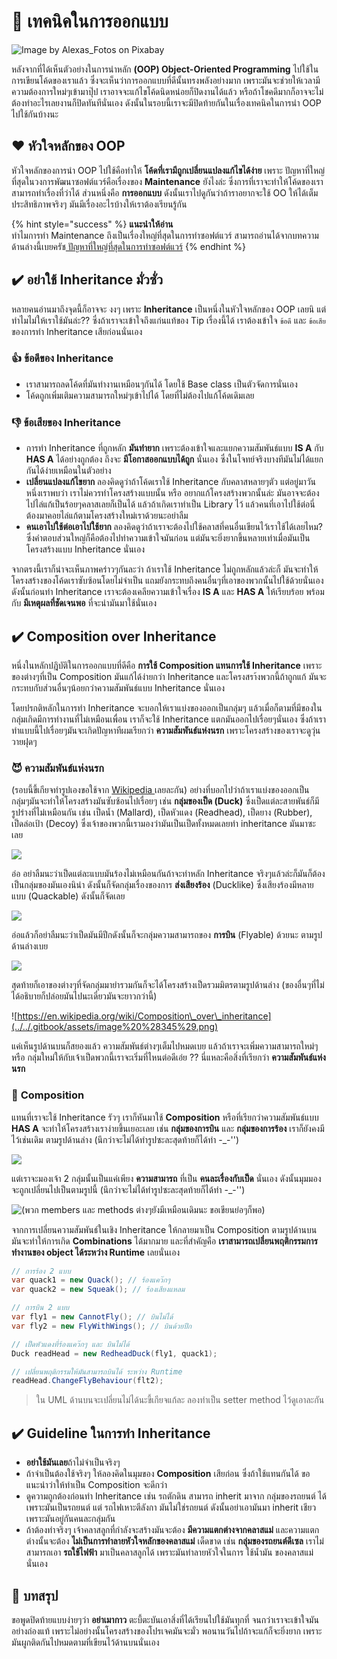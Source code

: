 # 🥰 เทคนิคในการออกแบบ

![Image by Alexas\_Fotos on Pixabay](../../.gitbook/assets/image%20%28254%29.png)

หลังจากที่ได้เห็นตัวอย่างในการนำหลัก **\(OOP\) Object-Oriented Programming** ไปใช้ในการเขียนโค้ดของเราแล้ว ซึ่งจะเห็นว่าการออกแบบที่ดีนั้นทรงพลังอย่างมาก เพราะมันจะช่วยให้เวลามีความต้องการใหม่ๆเข้ามาปุ๊ป เราอาจจะแก้ไขโค้ดนิดหน่อยก็ปิดงานได้แล้ว หรือถ้าโชคดีมากก็อาจจะไม่ต้องทำอะไรเลยงานก็ปิดทันทีนั่นเอง ดังนั้นในรอบนี้เราจะมีปิดท้ายกันในเรื่องเทคนิคในการนำ OOP ไปใช้กันบ้างนะ

## ❤️ หัวใจหลักของ OOP

หัวใจหลักของการนำ OOP ไปใช้คือทำให้ **โค้ดที่เรามีถูกเปลี่ยนแปลงแก้ไขได้ง่าย** เพราะ ปัญหาที่ใหญ่ที่สุดในวงการพัฒนาซอฟต์แวร์คือเรื่องของ **Maintenance** ยังไงล่ะ ซึ่งการที่เราจะทำให้โค้ดของเราสามารถทำเรื่องที่ว่าได้ ส่วนหนึ่งคือ **การออกแบบ** ดังนั้นเราไปดูกันว่าถ้าราอยากจะใช้ OO ให้ได้เต็มประสิทธิภาพจริงๆ มันมีเรื่องอะไรบ้างให้เราต้องเรียนรู้กัน

{% hint style="success" %}
**แนะนำให้อ่าน**  
ทำไมการทำ Maintenance ถึงเป็นเรื่องใหญ่ที่สุดในการทำซอฟต์แวร์ สามารถอ่านได้จากบทความด้านล่างนี้เบยครัช[ ปัญหาที่ใหญ่ที่สุดในการทำซอฟต์แวร์](https://saladpuk.gitbook.io/learn/v/tips/why-software-fail)
{% endhint %}

## ✔️ อย่าใช้ Inheritance มั่วซั่ว

หลายคนอ่านมาถึงจุดนี้ก็อาจจะ งงๆ เพราะ **Inheritance** เป็นหนึ่งในหัวใจหลักของ OOP เลยนิ แต่ทำไมไม่ให้เราใช้มันล่ะ?? ซึ่งถ้าเราจะเข้าใจถึงแก่นแท้ของ Tip เรื่องนี้ได้ เราต้องเข้าใจ `ข้อดี` และ `ข้อเสีย` ของการทำ Inheritance เสียก่อนนั่นเอง

### 👍 ข้อดีของ Inheritance

* เราสามารถลดโค้ดที่มันทำงานเหมือนๆกันได้ โดยใช้ Base class เป็นตัวจัดการนั่นเอง
* โค้ดถูกเพิ่มเติมความสามารถใหม่ๆเข้าไปได้ โดยที่ไม่ต้องไปแก้โค้ดเดิมเลย

### 👎 ข้อเสียของ Inheritance

* การทำ Inheritance ที่ถูกหลัก **มันทำยาก** เพราะต้องเข้าใจและแยกความสัมพันธ์แบบ **IS A** กับ **HAS A** ได้อย่างถูกต้อง ถึงจะ **มีโอกาสออกแบบได้ถูก** นั่นเอง ซึ่งในโจทย์จริงบางทีมันไม่ได้แยกกันได้ง่ายเหมือนในตัวอย่าง
* **เปลี่ยนแปลงแก้ไขยาก** ลองคิดดูว่าถ้าโค้ดเราใช้ Inheritance กับคลาสหลายๆตัว แต่อยู่มาวันหนึ่งเราพบว่า เราไม่ควรทำโครงสร้างแบบนั้น หรือ อยากแก้โครงสร้างพวกนั้นล่ะ มันอาจจะต้องไปไล่แก้เป็นร้อยๆคลาสเลยก็เป็นได้ แล้วถ้าเกิดเราทำเป็น Library ไว้ แล้วคนที่เอาไปใช้ต่อนี่ต้องมาคอยไล่แก้ตามโครงสร้างใหม่เราด้วยนะอย่าลืม
* **คนเอาไปใช้ต่อเอาไปใช้ยาก** ลองคิดดูว่าถ้าเราจะต้องไปใช้คลาสที่คนอื่นเขียนไว้เราใช้ได้เลยไหม? ซึ่งคำตอบส่วนใหญ่ก็คือต้องไปทำความเข้าใจมันก่อน แต่มันจะยิ่งยากขึ้นหลายเท่าเมื่อมันเป็นโครงสร้างแบบ Inheritance นั่นเอง

จากตรงนี้เราก็น่าจะเห็นภาพคร่าวๆกันละว่า ถ้าเราใช้ Inheritance ไม่ถูกหลักแล้วล่ะก็ มันจะทำให้โครงสร้างของโค้ดเราซับซ้อนโดยไม่จำเป็น แถมยังกระทบถึงคนอื่นๆที่เอาของพวกนั้นไปใช้ด้วยนั่นเอง ดังนั้นก่อนทำ Inheritance เราจะต้องเคลียความเข้าใจเรื่อง **IS A** และ **HAS A** ให้เรียบร้อย พร้อมกับ **มีเหตุผลที่ชัดเจนพอ** ที่จะนำมันมาใช้นั่นเอง

## ✔️ Composition over Inheritance

หนึ่งในหลักปฎิบัติในการออกแบบที่ดีคือ **การใช้ Composition แทนการใช้ Inheritance** เพราะของต่างๆที่เป็น Composition มันแก้ได้ง่ายกว่า Inheritance และโครงสรา้งพวกนี้ถ้าถูกแก้ มันจะกระทบกับส่วนอื่นๆน้อยกว่าความสัมพันธ์แบบ Inheritance นั่นเอง

โดยปรกติหลักในการทำ Inheritance จะบอกให้เราแบ่งของออกเป็นกลุ่มๆ แล้วเมื่อก็ตามที่มีของในกลุ่มเกิดมีการทำงานที่ไม่เหมือนเพื่อน เราก็จะใช้ Inheritance แตกมันออกไปเรื่อยๆนั่นเอง ซึ่งถ้าเราทำแบบนี้ไปเรื่อยๆมันจะเกิดปัญหาทีผมเรียกว่า **ความสัมพันธ์แห่งนรก** เพราะโครงสร้างของเราจะดูวุ่นวายฝุดๆ

### 😈 ความสัมพันธ์แห่งนรก

\(รอบนี้ขี้เกียจทำรูปเองขอใช้จาก [Wikipedia ](https://en.wikipedia.org/wiki/Composition_over_inheritance)เลยละกัน\) อย่างที่บอกไปว่าถ้าเราแบ่งของออกเป็นกลุ่มๆมันจะทำให้โครงสร้างมันซับซ้อนไปเรื่อยๆ เช่น **กลุ่มของเป็ด \(Duck\)** ซึ่งเป็ดแต่ละสายพันธ์ก็มีรูปร่างที่ไม่เหมือนกัน เช่น เป็ดน้ำ \(Mallard\), เป็ดหัวแดง \(Readhead\), เป็ดยาง \(Rubber\), เป็ดล่อเป้า \(Decoy\) ซึ่งเจ้าของพวกนี้เรามองว่ามันเป็นเป็ดทั้งหมดเลยทำ inheritance มันมาซะเลย

![](../../.gitbook/assets/image%20%2842%29.png)

อ่อ อย่าลืมนะว่าเป็ดแต่ละแบบมันร้องไม่เหมือนกันถ้าจะทำหลัก Inheritance จริงๆแล้วล่ะก็มันก็ต้องเป็นกลุ่มของมันเองนิน่า ดังนั้นก็จัดกลุ่มเรื่องของการ **ส่งเสียงร้อง** \(Ducklike\) ซึ่งเสียงร้องมีหลายแบบ \(Quackable\) ดังนั้นก็จัดเลย 

![](../../.gitbook/assets/image%20%28635%29.png)

อ่อแล้วก็อย่าลืมนะว่าเป็ดมันมีปีกดังนั้นก็จะกลุ่มความสามารถของ **การบิน** \(Flyable\) ด้วยนะ ตามรูปด้านล่างเบย

![](../../.gitbook/assets/image%20%28431%29.png)

สุดท้ายก็เอาของต่างๆที่จัดกลุ่มมายำรวมกันก็จะได้โครงสร้างเป็ดรวมมิตรตามรูปด้านล่าง \(ของอื่นๆที่ไม่ได้อธิบายก็ปล่อยมันไปนะเดี๋ยวมันจะยาวกว่านี้\)

![https://en.wikipedia.org/wiki/Composition\_over\_inheritance](../../.gitbook/assets/image%20%28345%29.png)

แค่เห็นรูปด้านบนก็สยองแล้ว ความสัมพันธ์ต่างๆเต็มไปหมดเบย แล้วถ้าเราจะเพิ่มความสามารถใหม่ๆ หรือ กลุ่มใหม่ให้กับเจ้าเป็ดพวกนี้เราจะเริ่มที่ไหนต่อดีเอ่ย ?? นี่แหละคือสิ่งที่เรียกว่า **ความสัมพันธ์แห่งนรก**

### 🎎 **Composition**

แทนที่เราจะใช้ Inheritance รัวๆ เราก็หันมาใช้ **Composition** หรือที่เรียกว่าความสัมพันธ์แบบ **HAS A** จะทำให้โครงสร้างเราง่ายขึ้นเยอะเลย เช่น **กลุ่มของการบิน** และ **กลุ่มของการร้อง** เราก็ยังคงมีไว้เช่นเดิม ตามรูปด้านล่าง  \(นึกว่าจะไม่ได้ทำรูปซะละสุดท้ายก็ได้ทำ -\_-''\)

![](../../.gitbook/assets/image%20%28595%29.png)

แต่เราจะมองเจ้า 2 กลุ่มนั้นเป็นแค่เพียง **ความสามารถ** ที่เป็น **คนละเรื่องกับเป็ด** นั่นเอง ดังนั้นมุมมองจะถูกเปลี่ยนไปเป็นตามรูปนี้ \(นึกว่าจะไม่ได้ทำรูปซะละสุดท้ายก็ได้ทำ -\_-''\)

![\(&#xE1E;&#xE27;&#xE01; members &#xE41;&#xE25;&#xE30; methods &#xE15;&#xE48;&#xE32;&#xE07;&#xE46;&#xE22;&#xE31;&#xE07;&#xE21;&#xE35;&#xE40;&#xE2B;&#xE21;&#xE37;&#xE2D;&#xE19;&#xE40;&#xE14;&#xE34;&#xE21;&#xE19;&#xE30; &#xE02;&#xE2D;&#xE40;&#xE02;&#xE35;&#xE22;&#xE19;&#xE22;&#xE48;&#xE2D;&#xE46;&#xE01;&#xE47;&#xE1E;&#xE2D;\)](../../.gitbook/assets/image%20%28696%29.png)

จากการเปลี่ยนความสัมพันธ์ในเชิง Inheritance ให้กลายมาเป็น Composition ตามรูปด้านบน มันจะทำให้การเกิด **Combinations** ได้มากมาย และที่สำคัญคือ **เราสามารถเปลี่ยนพฤติกรรมการทำงานของ object ได้ระหว่าง Runtime** เลยนั่นเอง

```csharp
// การร้อง 2 แบบ
var quack1 = new Quack(); // ร้องแคว๊กๆ
var quack2 = new Squeak(); // ร้องเสียงแหลม

// การบิน 2 แบบ
var fly1 = new CannotFly(); // บินไม่ได้
var fly2 = new FlyWithWings(); // บินด้วยปีก

// เป็ดหัวแดงที่ร้องแคว๊กๆ และ บินไม่ได้
Duck readHead = new RedheadDuck(fly1, quack1);

// เปลี่ยนพฤติกรรมให้มันสามารถบินได้ ระหว่าง Runtime
readHead.ChangeFlyBehaviour(flt2);
```

> ใน UML ด้านบนจะเปลี่ยนไม่ได้นะขี้เกียจแก้ละ ลองทำเป็น setter method ไว้ดูเอาละกัน

## ✔️ Guideline ในการทำ Inheritance

* **อย่าใช้มันเลย**ถ้าไม่จำเป็นจริงๆ 
* ถ้าจำเป็นต้องใช้จริงๆ ให้ลองคิดในมุมของ **Composition** เสียก่อน ซึ่งถ้าใช้แทนกันได้ ขอแนะนำว่าให้ทำเป็น Composition จะดีกว่า
* ดูความถูกต้องก่อนทำ Inheritance เช่น รถตักดิน สามารถ inherit มาจาก กลุ่มของรถยนต์ ได้ เพราะมันเป็นรถยนต์ แต่ รถไฟเหาะตีลังกา มันไม่ใช่รถยนต์ ดังนั้นอย่าเอามันมา inherit เชียว เพราะมันอยู่กันคนละกลุ่มกัน
* ถ้าต้องทำจริงๆ เจ้าคลาสลูกที่กำลังจะสร้างมันจะต้อง **มีความแตกต่างจากคลาสแม่** และความแตกต่างนั้นจะต้อง **ไม่เป็นการทำลายหัวใจหลักของคลาสแม่** เด็ดขาด เช่น **กลุ่มของรถยนต์ดีเซล** เราไม่สามารถเอา **รถใช้ไฟฟ้า** มาเป็นคลาสลูกได้ เพราะมันทำลายหัวใจในการ ใช้น้ำมัน ของคลาสแม่นั่นเอง

## 🎯 บทสรุป

ขอพูดปิดท้ายแบบง่ายๆว่า **อย่าเมากาว** ตะบี้ตะบันเอาสิ่งที่ได้เรียนไปใช้มันทุกที่ จนกว่าเราจะเข้าใจมันอย่างถ่องแท้ เพราะไม่อย่างนั้นโครงสร้างของโปรเจคมันจะมั่ว พอนานวันไปถ้าจะแก้ก็จะยิ่งยาก เพราะมันผูกติดกันไปหมดตามที่เขียนไว้ด้านบนนั่นเอง


